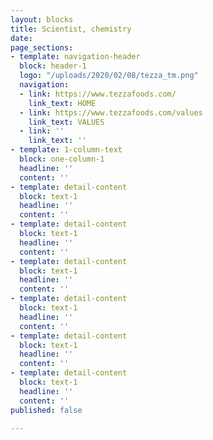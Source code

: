 ```yaml
---
layout: blocks
title: Scientist, chemistry
date: 
page_sections:
- template: navigation-header
  block: header-1
  logo: "/uploads/2020/02/08/tezza_tm.png"
  navigation:
  - link: https://www.tezzafoods.com/
    link_text: HOME
  - link: https://www.tezzafoods.com/values
    link_text: VALUES
  - link: ''
    link_text: ''
- template: 1-column-text
  block: one-column-1
  headline: ''
  content: ''
- template: detail-content
  block: text-1
  headline: ''
  content: ''
- template: detail-content
  block: text-1
  headline: ''
  content: ''
- template: detail-content
  block: text-1
  headline: ''
  content: ''
- template: detail-content
  block: text-1
  headline: ''
  content: ''
- template: detail-content
  block: text-1
  headline: ''
  content: ''
- template: detail-content
  block: text-1
  headline: ''
  content: ''
published: false

---
```

